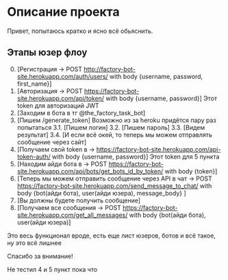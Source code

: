 # Описание проекта
Привет, попытаюсь кратко и ясно всё обьяснить.

## Этапы юзер флоу

0. [Регистрация -> POST http://factory-bot-site.herokuapp.com/auth/users/  with body  {username, password, first_name}]
1. [Авторизация -> POST https://factory-bot-site.herokuapp.com/api/token/ with body  {username, password}]  Этот token для авторизаций JWT
2. [Заходим в бота в тг @the_factory_task_bot]
3. [Пишем /generate_token]  Возможно из за heroku придётся пару раз попытаться
    3.1. [Пишем логин]
    3.2. [Пишем пароль]
    3.3. [Видем результат]
    3.4. [И если всё окей, то теперь мы можем отправлять сообщение через сайт]
4. [Получаем свой token в -> https://factory-bot-site.herokuapp.com/api-token-auth/  with body  {username, password}] Этот token для 5 пункта
5. [Находим айди бота в -> POST https://factory-bot-site.herokuapp.com/api/bots/get_bots_id_by_token/   with body  {token}]
6. [Теперь мы можем отправить сообщение через API в чат -> POST https://factory-bot-site.herokuapp.com/send_message_to_chat/ with body  {bot(айди бота), user(айди юзера), message_body} ]
7. [Вы должны будете получить сообщение]
8. [Получаем все сообщения -> POST https://factory-bot-site.herokuapp.com/get_all_messages/ with body  {bot(айди бота), user(айди юзера)]

Это весь функционал вроде, есть еще лист юзеров, ботов и всё такое, ну это всё лишнее

Спасибо за внимание!

Не тестил 4 и 5 пункт пока что